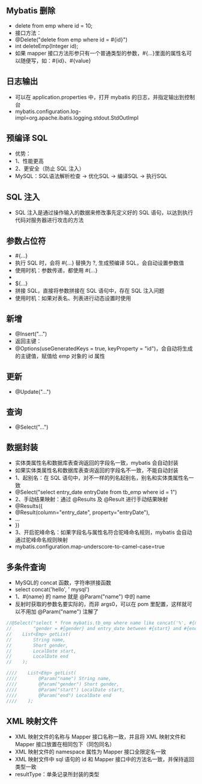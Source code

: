 ## Mybatis 删除
* delete from emp where id = 10;
* 接口方法：
* @Delete("delete from emp where id = #{id}")
* int deleteEmp(Integer id);
* 如果 mapper 接口方法形参只有一个普通类型的参数，#{...}里面的属性名可以随便写，如：#{id}、#{value}

## 日志输出
* 可以在 application.properties 中，打开 mybatis 的日志，并指定输出到控制台
* mybatis.configuration.log-impl=org.apache.ibatis.logging.stdout.StdOutImpl

## 预编译 SQL
* 优势：
* 1、性能更高
* 2、更安全（防止 SQL 注入）
* MySQL：SQL语法解析检查 -> 优化SQL -> 编译SQL -> 执行SQL

## SQL 注入
* SQL 注入是通过操作输入的数据来修改事先定义好的 SQL 语句，以达到执行代码对服务器进行攻击的方法

## 参数占位符
* #{...}
* 执行 SQL 时，会将 #{...} 替换为 ?, 生成预编译 SQL，会自动设置参数值
* 使用时机：参数传递，都使用 #{...}
* 
* ${...}
* 拼接 SQL，直接将参数拼接在 SQL 语句中，存在 SQL 注入问题
* 使用时机：如果对表名、列表进行动态设置时使用

## 新增
* @Insert("...")
* 返回主键：
* @Options(useGeneratedKeys = true, keyProperty = "id")，会自动将生成的主键值，赋值给 emp 对象的 id 属性

## 更新
* @Update("...")

## 查询
* @Select("...")

## 数据封装
* 实体类属性名和数据库表查询返回的字段名一致，mybatis 会自动封装
* 如果实体类属性名和数据库表查询返回的字段名不一致，不能自动封装
* 1、起别名：在 SQL 语句中，对不一样的列名起别名，别名和实体类属性名一致
* @Select("select entry_date entryDate from tb_emp where id = 1")
* 2、手动结果映射：通过 @Results 及 @Result 进行手动结果映射
* @Results({
* @Result(column="entry_date", property="entryDate"),
* ...
* })
* 3、开启驼峰命名：如果字段名与属性名符合驼峰命名规则，mybatis 会自动通过驼峰命名规则映射
* mybatis.configuration.map-underscore-to-camel-case=true

## 多条件查询
* MySQL的 concat 函数，字符串拼接函数
* select concat('hello', ' mysql')
* 1、#{name} 的 name 就是 @Param("name") 中的 name
* 反射时获取的参数名要实际的，而非 args0，可以在 pom 里配置，这样就可以不用加  @Param("name") 注解了
```java
//@Select("select * from mybatis.tb_emp where name like concat('%', #{name}, '%') and " +
//        "gender = #{gender} and entry_date between #{start} and #{end} order by update_time desc")
//    List<Emp> getList(
//        String name,
//        Short gender,
//        LocalDate start,
//        LocalDate end
//    );

////    List<Emp> getList(
////        @Param("name") String name,
////        @Param("gender") Short gender,
////        @Param("start") LocalDate start,
////        @Param("end") LocalDate end
////    );
``` 

## XML 映射文件
* XML 映射文件的名称与 Mapper 接口名称一致，并且将 XML 映射文件和 Mapper 接口放置在相同包下（同包同名）
* XML 映射文件的 namespace 属性为 Mapper 接口全限定名一致
* XML 映射文件中 sql 语句的 id 和 Mapper 接口中的方法名一致，并保持返回类型一致
* resultType：单条记录所封装的类型